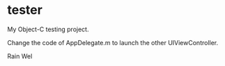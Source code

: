 tester
======

My Object-C testing project.

Change the code of AppDelegate.m to launch the other UIViewController.


Rain Wel
 

